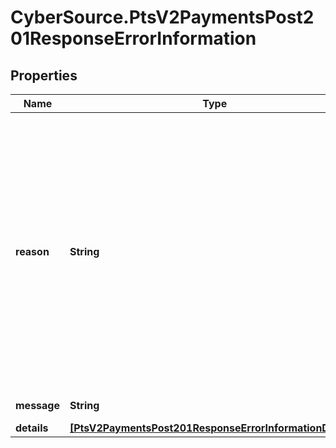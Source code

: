 # CyberSource.PtsV2PaymentsPost201ResponseErrorInformation

## Properties
Name | Type | Description | Notes
------------ | ------------- | ------------- | -------------
**reason** | **String** | The reason of the status.  Possible values:  - AVS_FAILED  - CONTACT_PROCESSOR  - EXPIRED_CARD  - PROCESSOR_DECLINED  - INSUFFICIENT_FUND  - STOLEN_LOST_CARD  - ISSUER_UNAVAILABLE  - UNAUTHORIZED_CARD  - CVN_NOT_MATCH  - EXCEEDS_CREDIT_LIMIT  - INVALID_CVN  - DECLINED_CHECK  - BLACKLISTED_CUSTOMER  - SUSPENDED_ACCOUNT  - PAYMENT_REFUSED  - CV_FAILED  - INVALID_ACCOUNT  - GENERAL_DECLINE  - INVALID_MERCHANT_CONFIGURATION  - DECISION_PROFILE_REJECT  - SCORE_EXCEEDS_THRESHOLD  - PENDING_AUTHENTICATION  - ACH_VERIFICATION_FAILED  | [optional] 
**message** | **String** | The detail message related to the status and reason listed above. | [optional] 
**details** | [**[PtsV2PaymentsPost201ResponseErrorInformationDetails]**](PtsV2PaymentsPost201ResponseErrorInformationDetails.md) |  | [optional] 


